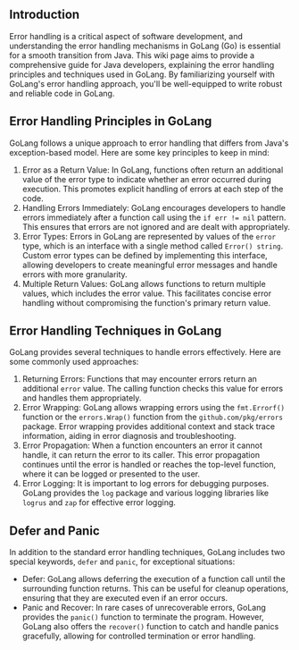 ## Introduction

Error handling is a critical aspect of software development, and understanding the error handling mechanisms in GoLang (Go) is essential for a smooth transition from Java. This wiki page aims to provide a comprehensive guide for Java developers, explaining the error handling principles and techniques used in GoLang. By familiarizing yourself with GoLang's error handling approach, you'll be well-equipped to write robust and reliable code in GoLang.

## Error Handling Principles in GoLang

GoLang follows a unique approach to error handling that differs from Java's exception-based model. Here are some key principles to keep in mind:

1. Error as a Return Value: In GoLang, functions often return an additional value of the error type to indicate whether an error occurred during execution. This promotes explicit handling of errors at each step of the code.
2. Handling Errors Immediately: GoLang encourages developers to handle errors immediately after a function call using the ```if err != nil``` pattern. This ensures that errors are not ignored and are dealt with appropriately.
3. Error Types: Errors in GoLang are represented by values of the ```error``` type, which is an interface with a single method called ```Error() string```. Custom error types can be defined by implementing this interface, allowing developers to create meaningful error messages and handle errors with more granularity.
4. Multiple Return Values: GoLang allows functions to return multiple values, which includes the error value. This facilitates concise error handling without compromising the function's primary return value.

## Error Handling Techniques in GoLang

GoLang provides several techniques to handle errors effectively. Here are some commonly used approaches:

1. Returning Errors: Functions that may encounter errors return an additional ```error``` value. The calling function checks this value for errors and handles them appropriately.
2. Error Wrapping: GoLang allows wrapping errors using the ```fmt.Errorf()``` function or the ```errors.Wrap()``` function from the ```github.com/pkg/errors``` package. Error wrapping provides additional context and stack trace information, aiding in error diagnosis and troubleshooting.
3. Error Propagation: When a function encounters an error it cannot handle, it can return the error to its caller. This error propagation continues until the error is handled or reaches the top-level function, where it can be logged or presented to the user.
4. Error Logging: It is important to log errors for debugging purposes. GoLang provides the ```log``` package and various logging libraries like ```logrus``` and ```zap``` for effective error logging.

## Defer and Panic

In addition to the standard error handling techniques, GoLang includes two special keywords, ```defer``` and ```panic```, for exceptional situations:

- Defer: GoLang allows deferring the execution of a function call until the surrounding function returns. This can be useful for cleanup operations, ensuring that they are executed even if an error occurs.
- Panic and Recover: In rare cases of unrecoverable errors, GoLang provides the ```panic()``` function to terminate the program. However, GoLang also offers the ```recover()``` function to catch and handle panics gracefully, allowing for controlled termination or error handling.